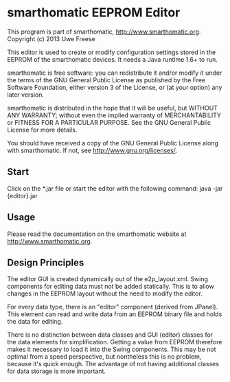 smarthomatic EEPROM Editor
==========================

This program is part of smarthomatic, http://www.smarthomatic.org.
Copyright (c) 2013 Uwe Freese

This editor is used to create or modify configuration settings stored in
the EEPROM of the smarthomatic devices. It needs a Java runtime 1.6+ to
run.

smarthomatic is free software: you can redistribute it and/or modify it
under the terms of the GNU General Public License as published by the
Free Software Foundation, either version 3 of the License, or (at your
option) any later version.

smarthomatic is distributed in the hope that it will be useful, but
WITHOUT ANY WARRANTY; without even the implied warranty of
MERCHANTABILITY or FITNESS FOR A PARTICULAR PURPOSE. See the GNU General
Public License for more details.

You should have received a copy of the GNU General Public License along
with smarthomatic. If not, see <http://www.gnu.org/licenses/>.

Start
-----

Click on the *.jar file or start the editor with the following command:
java -jar {editor}.jar

Usage
-----

Please read the documentation on the smarthomatic website at
http://www.smarthomatic.org.

Design Principles
-----------------

The editor GUI is created dynamically out of the e2p_layout.xml. Swing
components for editing data must not be added statically. This is to allow
changes in the EEPROM layout without the need to modify the editor.

For every data type, there is an "editor" component (derived from JPanel).
This element can read and write data from an EEPROM binary file and holds
the data for editing.

There is no distinction between data classes and GUI (editor) classes for
the data elements for simplification. Getting a value from EEPROM
therefore makes it necessary to load it into the Swing components. This
may be not optimal from a speed perspective, but nontheless this is no
problem, because it's quick enough. The advantage of not having additional
classes for data storage is more important.
